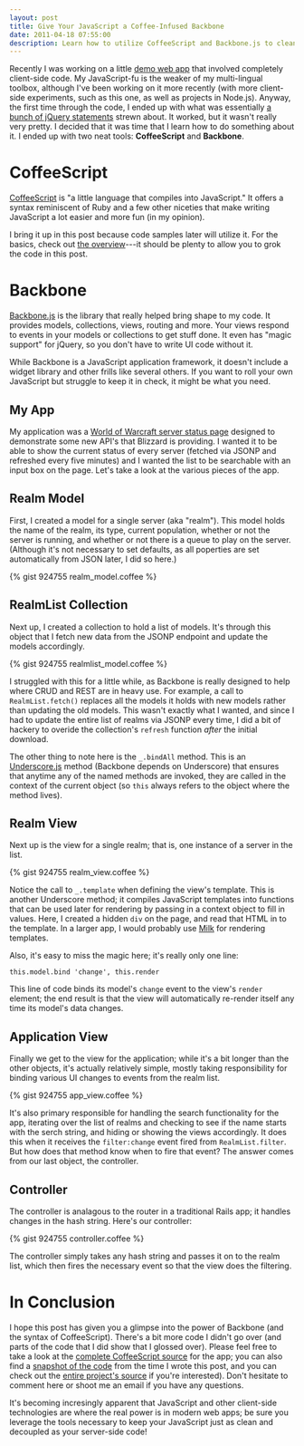 ```yaml
---
layout: post
title: Give Your JavaScript a Coffee-Infused Backbone
date: 2011-04-18 07:55:00
description: Learn how to utilize CoffeeScript and Backbone.js to clean up your JavaScript spaghetti.
---
```


Recently I was working on a little [demo web app](https://github.com/BinaryMuse/wow-realm-status-js) that involved completely client-side code. My JavaScript-fu is the weaker of my multi-lingual toolbox, although I've been working on it more recently (with more client-side experiments, such as this one, as well as projects in Node.js). Anyway, the first time through the code, I ended up with what was essentially [a bunch of jQuery statements](https://github.com/BinaryMuse/wow-realm-status-js/blob/f34e70dbace182df4b3cc83fd2f9d663e3031123/js/app.js#files) strewn about. It worked, but it wasn't really very pretty. I decided that it was time that I learn how to do something about it. I ended up with two neat tools: **CoffeeScript** and **Backbone**.

CoffeeScript
============

[CoffeeScript](http://jashkenas.github.com/coffee-script/) is "a little language that compiles into JavaScript." It offers a syntax reminiscent of Ruby and a few other niceties that make writing JavaScript a lot easier and more fun (in my opinion).

I bring it up in this post because code samples later will utilize it. For the basics, check out [the overview](http://jashkenas.github.com/coffee-script/#overview)---it should be plenty to allow you to grok the code in this post.

Backbone
========

[Backbone.js](http://documentcloud.github.com/backbone/) is the library that really helped bring shape to my code. It provides models, collections, views, routing and more. Your views respond to events in your models or collections to get stuff done. It even has "magic support" for jQuery, so you don't have to write UI code without it.

While Backbone is a JavaScript application framework, it doesn't include a widget library and other frills like several others. If you want to roll your own JavaScript but struggle to keep it in check, it might be what you need.

My App
------

My application was a [World of Warcraft server status page](http://binarymuse.github.io/wow-realm-status-js/) designed to demonstrate some new API's that Blizzard is providing. I wanted it to be able to show the current status of every server (fetched via JSONP and refreshed every five minutes) and I wanted the list to be searchable with an input box on the page. Let's take a look at the various pieces of the app.

Realm Model
-----------

First, I created a model for a single server (aka "realm"). This model holds the name of the realm, its type, current population, whether or not the server is running, and whether or not there is a queue to play on the server. (Although it's not necessary to set defaults, as all poperties are set automatically from JSON later, I did so here.)

{% gist 924755 realm_model.coffee %}

RealmList Collection
--------------------

Next up, I created a collection to hold a list of models. It's through this object that I fetch new data from the JSONP endpoint and update the models accordingly.

{% gist 924755 realmlist_model.coffee %}

I struggled with this for a little while, as Backbone is really designed to help where CRUD and REST are in heavy use. For example, a call to `RealmList.fetch()` replaces all the models it holds with new models rather than updating the old models. This wasn't exactly what I wanted, and since I had to update the entire list of realms via JSONP every time, I did a bit of hackery to overide the collection's `refresh` function *after* the initial download.

The other thing to note here is the `_.bindAll` method. This is an [Underscore.js](http://documentcloud.github.com/underscore/) method (Backbone depends on Underscore) that ensures that anytime any of the named methods are invoked, they are called in the context of the current object (so `this` always refers to the object where the method lives).

Realm View
----------

Next up is the view for a single realm; that is, one instance of a server in the list.

{% gist 924755 realm_view.coffee %}

Notice the call to `_.template` when defining the view's template. This is another Underscore method; it compiles JavaScript templates into functions that can be used later for rendering by passing in a context object to fill in values. Here, I created a hidden `div` on the page, and read that HTML in to the template. In a larger app, I would probably use [Milk](https://github.com/pvande/Milk) for rendering templates.

Also, it's easy to miss the magic here; it's really only one line:

    this.model.bind 'change', this.render

This line of code binds its model's `change` event to the view's `render` element; the end result is that the view will automatically re-render itself any time its model's data changes.

Application View
----------------

Finally we get to the view for the application; while it's a bit longer than the other objects, it's actually relatively simple, mostly taking responsibility for binding various UI changes to events from the realm list.

{% gist 924755 app_view.coffee %}

It's also primary responsible for handling the search functionality for the app, iterating over the list of realms and checking to see if the name starts with the serch string, and hiding or showing the views accordingly. It does this when it receives the `filter:change` event fired from `RealmList.filter`. But how does that method know when to fire that event? The answer comes from our last object, the controller.

Controller
----------

The controller is analagous to the router in a traditional Rails app; it handles changes in the hash string. Here's our controller:

{% gist 924755 controller.coffee %}

The controller simply takes any hash string and passes it on to the realm list, which then fires the necessary event so that the view does the filtering.

In Conclusion
=============

I hope this post has given you a glimpse into the power of Backbone (and the syntax of CoffeeScript). There's a bit more code I didn't go over (and parts of the code that I did show that I glossed over). Please feel free to take a look at the [complete CoffeeScript source](https://github.com/BinaryMuse/wow-realm-status-js/blob/gh-pages/js/app.coffee#files) for the app; you can also find a [snapshot of the code](https://github.com/BinaryMuse/wow-realm-status-js/blob/d05a70e3222700d28d8a5ff597b56859cc08428c/js/app.coffee) from the time I wrote this post, and you can check out the [entire project's source](https://github.com/BinaryMuse/wow-realm-status-js) if you're interested). Don't hesitate to comment here or shoot me an email if you have any questions.

It's becoming incresingly apparent that JavaScript and other client-side technologies are where the real power is in modern web apps; be sure you leverage the tools necessary to keep your JavaScript just as clean and decoupled as your server-side code!
